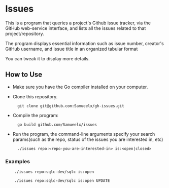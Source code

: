 # Issues

This is a program that queries a project's Github issue tracker, via the GitHub web-service interface, and lists all the issues related to that project/repository.

The program displays essential information such as issue number, creator's GitHub username, and issue title in an organized tabular format

You can tweak it to display more details.

## How to Use
- Make sure you have the Go compiler installed on your computer.
- Clone this repository.

        git clone git@github.com:Samueelx/gh-issues.git


- Compile the program:

        go build github.com/Samueelx/issues

- Run the program, the command-line arguments specify your search params(such as the repo, status of the issues you are interested in, etc)

        ./issues repo:<repo-you-are-interested-in> is:<open|closed>

### Examples


        ./issues repo:sqlc-dev/sqlc is:open

        ./issues repo:sqlc-dev/sqlc is:open UPDATE